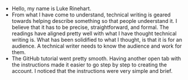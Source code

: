 - Hello, my name is Luke Rinehart.
- From what I have come to understand, technical writing is geared towards
helping describe something so that people undeerstand it. I believe that
it has to be precise, straightforward, and formal. The readings have aligned
pretty well with what I have thought technical writing is. What has been
solidified to what I thought, is that it is for an audience. A technical
writer needs to know the audience and work for them. 
- The GitHub tutorial went pretty smooth. Having another open tab with 
the instructions made it easier to go step by step to creating the account.
I noticed that the instructions were very simple and brief. 
